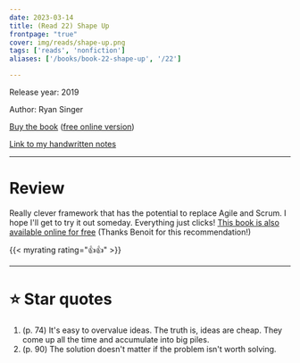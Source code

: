 ```yaml
---
date: 2023-03-14
title: (Read 22) Shape Up
frontpage: "true"
cover: img/reads/shape-up.png
tags: ['reads', 'nonfiction']
aliases: ['/books/book-22-shape-up', '/22']

---
```


Release year: 2019

Author: Ryan Singer

[Buy the book](https://basecamp-goods.com/products/shapeup) ([free
online version](https://basecamp.com/shapeup))

[Link to my handwritten notes](https://drive.google.com/file/d/1_PjivKLACLPtYi_sJ8c3t5IIhk6OOyK5/view?usp=drive_link)

---

# Review

Really clever framework that has the potential to replace Agile and
Scrum. I hope I'll get to try it out someday. Everything just clicks!
[This book is also available online for
free](https://basecamp.com/shapeup) (Thanks Benoit for this
recommendation!)

{{< myrating rating="👍👍" >}}

---

# :star: Star quotes

1. (p. 74) It's easy to overvalue ideas. The truth is, ideas are cheap.
   They come up all the time and accumulate into big piles.
1. (p. 90) The solution doesn't matter if the problem isn't worth
   solving.
